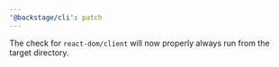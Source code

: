 ```yaml
---
'@backstage/cli': patch
---
```


The check for `react-dom/client` will now properly always run from the target directory.
